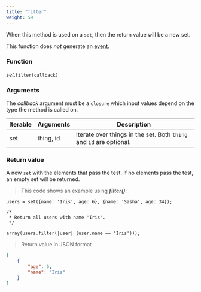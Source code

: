 ```yaml
---
title: "filter"
weight: 59
---
```


When this method is used on a `set`, then the return value will be a new set.

This function does *not* generate an [event](../../../events).

### Function

*set*.`filter(callback)`

### Arguments

The *callback* argument must be a `closure` which input values depend on the type the method is called on.

Iterable | Arguments   | Description
-------- | ----------- | -----------
set      | thing, id   | Iterate over things in the set. Both `thing` and `id` are optional.

### Return value

A new `set` with the elements that pass the test.
If no elements pass the test, an empty set will be returned.

> This code shows an example using ***filter()***:

```thingsdb,json_response
users = set({name: 'Iris', age: 6}, {name: 'Sasha', age: 34});

/*
 * Return all users with name 'Iris'.
 */

array(users.filter(|user| (user.name == 'Iris')));
```

> Return value in JSON format

```json
[
    {
        "age": 6,
        "name": "Iris"
    }
]
```
